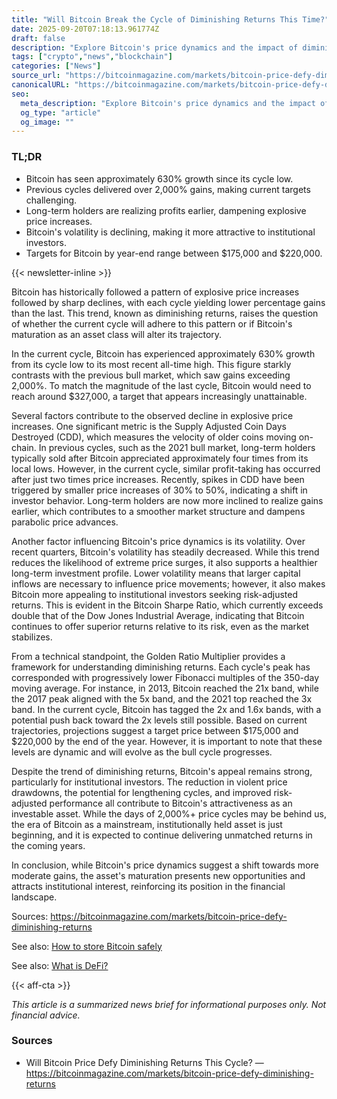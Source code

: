```yaml
---
title: "Will Bitcoin Break the Cycle of Diminishing Returns This Time?"
date: 2025-09-20T07:18:13.961774Z
draft: false
description: "Explore Bitcoin's price dynamics and the impact of diminishing returns on the crypto market as it matures as an asset class."
tags: ["crypto","news","blockchain"]
categories: ["News"]
source_url: "https://bitcoinmagazine.com/markets/bitcoin-price-defy-diminishing-returns"
canonicalURL: "https://bitcoinmagazine.com/markets/bitcoin-price-defy-diminishing-returns"
seo:
  meta_description: "Explore Bitcoin's price dynamics and the impact of diminishing returns on the crypto market as it matures as an asset class."
  og_type: "article"
  og_image: ""
---
```


### TL;DR
- Bitcoin has seen approximately 630% growth since its cycle low.
- Previous cycles delivered over 2,000% gains, making current targets challenging.
- Long-term holders are realizing profits earlier, dampening explosive price increases.
- Bitcoin's volatility is declining, making it more attractive to institutional investors.
- Targets for Bitcoin by year-end range between $175,000 and $220,000.

{{< newsletter-inline >}}

Bitcoin has historically followed a pattern of explosive price increases followed by sharp declines, with each cycle yielding lower percentage gains than the last. This trend, known as diminishing returns, raises the question of whether the current cycle will adhere to this pattern or if Bitcoin's maturation as an asset class will alter its trajectory.

In the current cycle, Bitcoin has experienced approximately 630% growth from its cycle low to its most recent all-time high. This figure starkly contrasts with the previous bull market, which saw gains exceeding 2,000%. To match the magnitude of the last cycle, Bitcoin would need to reach around $327,000, a target that appears increasingly unattainable.

Several factors contribute to the observed decline in explosive price increases. One significant metric is the Supply Adjusted Coin Days Destroyed (CDD), which measures the velocity of older coins moving on-chain. In previous cycles, such as the 2021 bull market, long-term holders typically sold after Bitcoin appreciated approximately four times from its local lows. However, in the current cycle, similar profit-taking has occurred after just two times price increases. Recently, spikes in CDD have been triggered by smaller price increases of 30% to 50%, indicating a shift in investor behavior. Long-term holders are now more inclined to realize gains earlier, which contributes to a smoother market structure and dampens parabolic price advances.

Another factor influencing Bitcoin's price dynamics is its volatility. Over recent quarters, Bitcoin's volatility has steadily decreased. While this trend reduces the likelihood of extreme price surges, it also supports a healthier long-term investment profile. Lower volatility means that larger capital inflows are necessary to influence price movements; however, it also makes Bitcoin more appealing to institutional investors seeking risk-adjusted returns. This is evident in the Bitcoin Sharpe Ratio, which currently exceeds double that of the Dow Jones Industrial Average, indicating that Bitcoin continues to offer superior returns relative to its risk, even as the market stabilizes.

From a technical standpoint, the Golden Ratio Multiplier provides a framework for understanding diminishing returns. Each cycle's peak has corresponded with progressively lower Fibonacci multiples of the 350-day moving average. For instance, in 2013, Bitcoin reached the 21x band, while the 2017 peak aligned with the 5x band, and the 2021 top reached the 3x band. In the current cycle, Bitcoin has tagged the 2x and 1.6x bands, with a potential push back toward the 2x levels still possible. Based on current trajectories, projections suggest a target price between $175,000 and $220,000 by the end of the year. However, it is important to note that these levels are dynamic and will evolve as the bull cycle progresses.

Despite the trend of diminishing returns, Bitcoin's appeal remains strong, particularly for institutional investors. The reduction in violent price drawdowns, the potential for lengthening cycles, and improved risk-adjusted performance all contribute to Bitcoin's attractiveness as an investable asset. While the days of 2,000%+ price cycles may be behind us, the era of Bitcoin as a mainstream, institutionally held asset is just beginning, and it is expected to continue delivering unmatched returns in the coming years.

In conclusion, while Bitcoin's price dynamics suggest a shift towards more moderate gains, the asset's maturation presents new opportunities and attracts institutional interest, reinforcing its position in the financial landscape.

Sources: https://bitcoinmagazine.com/markets/bitcoin-price-defy-diminishing-returns

See also: [How to store Bitcoin safely](/pages/how-to-store-bitcoin-safely/)

See also: [What is DeFi?](/pages/what-is-defi/)

{{< aff-cta >}}

_This article is a summarized news brief for informational purposes only. Not financial advice._

### Sources
- Will Bitcoin Price Defy Diminishing Returns This Cycle? — https://bitcoinmagazine.com/markets/bitcoin-price-defy-diminishing-returns

